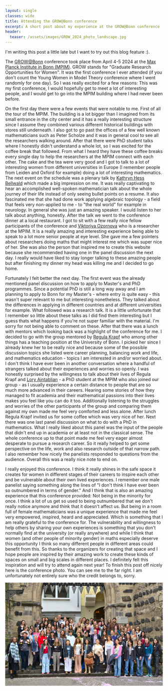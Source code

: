 ```yaml
---
layout: single
classes: wide
title: Attending the GROW@Bonn conference
excerpt: A short post about my experience at the GROW@Bonn conference
header:
  teaser: /assets/images/GROW_2024_photo_landscape.jpg
---
```


I'm writing this post a little late but I want to try out this blog feature :).

The [GROW@Bonn](https://www.mpim-bonn.mpg.de/GROW2024) conference took place from April 4-5 2024 at the [Max Planck Institute in Bonn (MPIM)](https://www.mpim-bonn.mpg.de/en). GROW stands for "Graduate Research Opportunities for Women". It was the first conference I ever attended (if you don't count the Young Women in Model Theory conference where I went randomly for one day). So I was really excited for a few reasons: This was my first conference, I would hopefully get to meet a lot of interesting people, and I would get to go into the MPIM building where I had never been before.

On the first day there were a few events that were notable to me. First of all the tour of the MPIM. The building is a lot bigger than I imagined from its small entrance in the city center and it has a really interesting structure since I assume they combined various different historical buildings with stores still underneath. I also got to go past the offices of a few well known mathematicians such as Peter Scholze and it was in general cool to see all the researchers walking around. After that there were PhD student talks where I honestly didn't understand a whole lot, so I was excited for the coffee break that followed. From what I heard they have these coffee breaks every single day to help the researchers at the MPIM connect with each other. The cake and the tea were very good and I got to talk to a lot of interesting women from different universities in Europe (I remember people from Leiden and Oxford for example) doing a lot of interesting mathematics. The next event on the schedule was a plenary talk by [Kathryn Hess Bellwald](https://www.epfl.ch/labs/hessbellwald-lab/hessbellwald/) which made a big impression on me. It was really captivating to hear an accomplished well-spoken mathematician talk about the whole journey of their life instead of only seeing bullet points on a resume. It also fascinated me that she had done work applying algebraic topology - a field that feels very non-applied to me - to "the real world" for example in neurology. In general she was just an amazing speaker. I would listen to her talk about anything, honestly. After the talk we went to the conference dinner at a local restaurant. I got to sit with a few really nice fellow participants of the conference and [Viktoriya Ozornova](https://people.mpim-bonn.mpg.de/viktoriya.ozornova/) who is a researcher at the MPIM. It is a really amazing and interesting experience being able to speak to a lot more senior people at eye level. She gave me a few pointers about researchers doing maths that might interest me which was super nice of her. She was also the person that inspired me to create this website because she recommended having one in the panel discussion the next day. I really would have liked to stay longer talking to these amazing people but after finishing my dinner my head was killing me and I decided to go home. 

Fortunately I felt better the next day. The first event was the already mentioned panel discussion on how to apply to Master's and PhD programmes. Since a potential PhD is still a long way away and I am planning to apply to Bonn for my Master's - where entry is quite easy - this wasn't super relevant to me but interesting nonetheless. They talked about the differences in applying in different countries and at different universities for example. What followed was a research talk. It is a little unfortunate that I remember so little about these talks as I did find them interesting but I guess thats what happens if you're not super familiar with the material. I'm sorry for not being able to comment on these. After that there was a lunch with mentors which looking back was a highlight of the conference for me. I decided to go with the group mentored by [Regula Krapf](https://www.math.uni-bonn.de/~krapf/) who among other things has a teaching position at the University of Bonn. I picked her since I already knew her to be really nice and because some of the possible discussion topics she listed were career planning, balancing work and life, and mathematics education - topics I am interested in and/or worried about. I don't think I have ever been in another conversation where a handful of strangers talked about their experiences and worries so openly. I was honestly surprised by the willingness to talk about their lives of Regula Krapf and [Lory Aintablian](https://guests.mpim-bonn.mpg.de/lory/) - a PhD student at the MPIM who also joined our group - as I usually experience a certain distance to people that are so much more advanced in their careers. Hearing some stories of how they managed to fit academia and their mathematical passions into their lives makes you feel like you can do it too. Additionally listening to the struggles and worries of the other participants of the group and comparing them against my own made me feel very comforted and less alone. After lunch Regula Krapf invited us for some coffee which was very nice of her. Next there was one last panel discussion on what to do with a PhD in mathematics. What I really liked about this panel was the input of the people that didn't end up in academia or at least not in the classical sense. The whole conference up to that point made me feel very eager almost desperate to pursue a research career. So it really helped to get some perspective on the life, work and also research outside of that narrow path. I also remember how nicely the panelists responded to questions from the audience. Overall this was a really nice note to end on. 

I really enjoyed this conference. I think it really shines in the safe space it creates for women in different stages of their careers to inspire each other and be vulnerable about their own lived experiences. I remember one male panelist saying something along the lines of "I don't think I have ever been so outnumbered in terms of gender." And I think that is also an amazing experience that this conference provided: Not being in the minority for once. I think a lot of us get so used to being outnumbered that we don't really notice anymore and think that it doesn't affect us. But being in a room full of female mathematicians was a unique experience that made me feel very empowered, inspired, heard and appreciated. Which is something that I am really grateful to the conference for. The vulnerability and willingness to help others by sharing your own experiences is something that you don't normally find at the university (or really anywhere) and while I think that women (and other people of minority gender) in maths especially deserve this opportunity I think so many different people in different areas could benefit from this. So thanks to the organizers for creating that space and I hope people are inspired by their amazing work to create these kinds of spaces on small and big scales in different places. I definitely felt this inspiration and will try to attend again next year! To finish this post off nicely here is the conference photo. You can see me to the far right. I am unfortunately not entirely sure who the credit belongs to, sorry. 

![A group of mostly female mathematicians in front of a historical arch smiling at the camera](/assets/images/GROW_2024_photo_landscape.jpg)